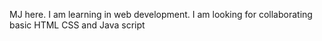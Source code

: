 MJ here.
I am learning in web development.
I am looking for collaborating basic HTML CSS and Java script

<!---
miheejb/miheejb is a ✨ special ✨ repository because its `README.md` (this file) appears on your GitHub profile.
You can click the Preview link to take a look at your changes.
--->
